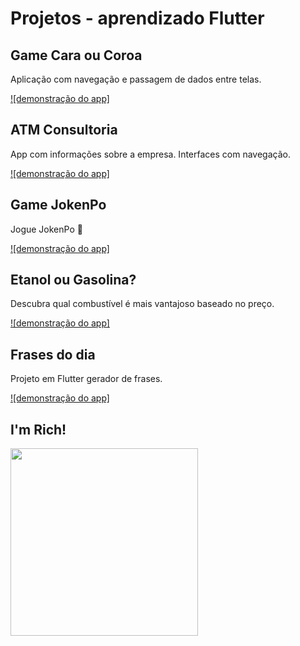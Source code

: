 # Projetos - aprendizado Flutter

## Game Cara ou Coroa
Aplicação com navegação e passagem de dados entre telas.

[![demonstração do app]](https://user-images.githubusercontent.com/43016358/140417443-25e11c93-b96a-448b-b890-94899c05b530.mov)

## ATM Consultoria
App com informações sobre a empresa.
Interfaces com navegação.

[![demonstração do app]](https://user-images.githubusercontent.com/43016358/140401800-7ed78dfb-abd3-45fb-be4a-ee0ec16ba03d.mov)


## Game JokenPo

Jogue JokenPo 👊

[![demonstração do app]](https://user-images.githubusercontent.com/43016358/140338710-3026bc87-593a-4aca-ab54-79bebcab740b.mov)



## Etanol ou Gasolina?
Descubra qual combustível é mais vantajoso baseado no preço.

[![demonstração do app]](https://user-images.githubusercontent.com/43016358/140337486-91333771-4744-4878-96e5-d8a653a05804.mov)


## Frases do dia

Projeto em Flutter gerador de frases.

[![demonstração do app]](https://user-images.githubusercontent.com/43016358/140335515-df220951-f157-4e76-89aa-f018b6ee22f9.mov)


## I'm Rich!

<img src="https://user-images.githubusercontent.com/43016358/139163422-95ea73d3-119f-4792-bf78-199abdfc24f2.png" width="300px"/>
